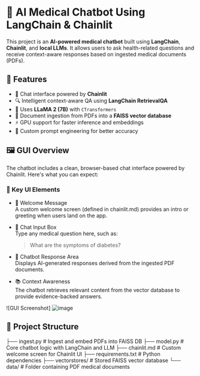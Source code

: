 # 🧠 AI Medical Chatbot Using LangChain & Chainlit

This project is an **AI-powered medical chatbot** built using **LangChain**, **Chainlit**, and **local LLMs**. It allows users to ask health-related questions and receive context-aware responses based on ingested medical documents (PDFs).

## 🚀 Features

- 💬 Chat interface powered by **Chainlit**
- 🔍 Intelligent context-aware QA using **LangChain RetrievalQA**
- 🧠 Uses **LLaMA 2 (7B)** with `CTransformers`
- 🧾 Document ingestion from PDFs into a **FAISS vector database**
- ⚡ GPU support for faster inference and embeddings
- 🧠 Custom prompt engineering for better accuracy

## 🖼️ GUI Overview

The chatbot includes a clean, browser-based chat interface powered by Chainlit. Here's what you can expect:

### 🔷 Key UI Elements

- 📝 Welcome Message  
  A custom welcome screen (defined in chainlit.md) provides an intro or greeting when users land on the app.

- 💬 Chat Input Box  
  Type any medical question here, such as:
  > What are the symptoms of diabetes?

- 🤖 Chatbot Response Area  
  Displays AI-generated responses derived from the ingested PDF documents.

- 📚 Context Awareness  
  The chatbot retrieves relevant content from the vector database to provide evidence-backed answers.

![GUI Screenshot]
![image](https://github.com/user-attachments/assets/1eb308c0-5cc1-45f5-aa94-94d37b9722a8)



## 📁 Project Structure

├── ingest.py         # Ingest and embed PDFs into FAISS DB 
├── model.py          # Core chatbot logic with LangChain and LLM 
├── chainlit.md       # Custom welcome screen for Chainlit UI 
├── requirements.txt  # Python dependencies 
├── vectorstores/     # Stored FAISS vector database 
└── data/             # Folder containing PDF medical documents

